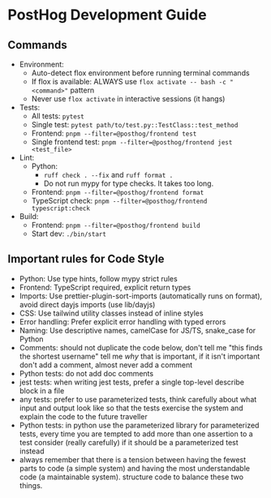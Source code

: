 # PostHog Development Guide

## Commands

- Environment:
    - Auto-detect flox environment before running terminal commands
    - If flox is available: ALWAYS use `flox activate -- bash -c "<command>"` pattern
    - Never use `flox activate` in interactive sessions (it hangs)
- Tests:
    - All tests: `pytest`
    - Single test: `pytest path/to/test.py::TestClass::test_method`
    - Frontend: `pnpm --filter=@posthog/frontend test`
    - Single frontend test: `pnpm --filter=@posthog/frontend jest <test_file>`
- Lint:
    - Python:
        - `ruff check . --fix` and `ruff format .`
        - Do not run mypy for type checks. It takes too long.
    - Frontend: `pnpm --filter=@posthog/frontend format`
    - TypeScript check: `pnpm --filter=@posthog/frontend typescript:check`
- Build:
    - Frontend: `pnpm --filter=@posthog/frontend build`
    - Start dev: `./bin/start`

## Important rules for Code Style

- Python: Use type hints, follow mypy strict rules
- Frontend: TypeScript required, explicit return types
- Imports: Use prettier-plugin-sort-imports (automatically runs on format), avoid direct dayjs imports (use lib/dayjs)
- CSS: Use tailwind utility classes instead of inline styles
- Error handling: Prefer explicit error handling with typed errors
- Naming: Use descriptive names, camelCase for JS/TS, snake_case for Python
- Comments: should not duplicate the code below, don't tell me "this finds the shortest username" tell me _why_ that is important, if it isn't important don't add a comment, almost never add a comment 
- Python tests: do not add doc comments
- jest tests: when writing jest tests, prefer a single top-level describe block in a file
- any tests: prefer to use parameterized tests, think carefully about what input and output look like so that the tests exercise the system and explain the code to the future traveller
- Python tests: in python use the parameterized library for parameterized tests, every time you are tempted to add more than one assertion to a test consider (really carefully) if it should be a parameterized test instead
- always remember that there is a tension between having the fewest parts to code (a simple system) and having the most understandable code (a maintainable system). structure code to balance these two things.
